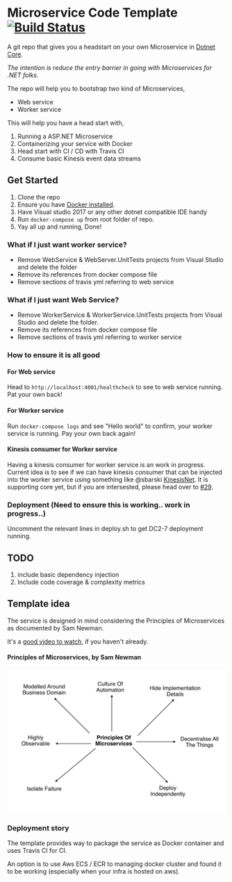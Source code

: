 # Microservice Code Template [![Build Status](https://travis-ci.org/PageUpPeopleOrg/microservice-bootstrap.svg?branch=master)](https://travis-ci.org/PageUpPeopleOrg/microservice-bootstrap)

A git repo that gives you a headstart on your own Microservice in [Dotnet Core](https://www.microsoft.com/net/core).

*_The intention is reduce the entry barrier in going with Microservices for .NET folks._*

The repo will help you to bootstrap two kind of Microservices,
* Web service
* Worker service

This will help you have a head start with,

1. Running a ASP.NET Microservice
2. Containerizing your service with Docker
3. Head start with CI / CD with Travis CI
4. Consume basic Kinesis event data streams

## Get Started

1. Clone the repo
2. Ensure you have [Docker installed](https://store.docker.com/search?offering=community&type=edition).
3. Have Visual studio 2017 or any other dotnet compatible IDE handy
5. Run `docker-compose up` from root folder of repo.
6. Yay all up and running, Done!

### What if I just want worker service?
* Remove WebService & WebServer.UnitTests projects from Visual Studio and delete the folder
* Remove its references from docker compose file
* Remove sections of travis yml referring to web service

### What if I just want Web Service?
* Remove WorkerService & WorkerService.UnitTests projects from Visual Studio and delete the folder.
* Remove its references from docker compose file
* Remove sections of travis yml referring to worker service

### How to ensure it is all good

#### For Web service
Head to `http://localhost:4001/healthcheck` to see to web service running. Pat your own back!

#### For Worker service
Run `docker-compose logs` and see "Hello world" to confirm, your worker service is running. Pay your own back again!

#### Kinesis consumer for Worker service
Having a kinesis consumer for worker service is an work in progress.
Current idea is to see if we can have kinesis consumer that can be injected into the worker service using something like @sbarski [KinesisNet](https://github.com/sbarski/KinesisNet). It is supporting core yet, but if you are intersested, please head over to [#29](/../../issues/29).

### Deployment (Need to ensure this is working.. work in progress..)

Uncomment the relevant lines in deploy.sh to get DC2-7 deployment running.

## TODO

1. include basic dependency injection
2. Include code coverage & complexity metrics

## Template idea

The service is designed in mind considering the Principles of Microservices as documented by Sam Newman.

It's a [good video to watch](https://vimeo.com/131632250), if you haven't already.

#### Principles of Microservices, by Sam Newman

![Sam Newman's Principles of Microservices](https://raw.githubusercontent.com/PageUpPeopleOrg/microservice-bootstrap/master/principles.png "Principles of Microservices, by Sam Newman")

### Deployment story
The template provides way to package the service as Docker container and uses Travis CI for CI.

An option is to use Aws ECS / ECR to managing docker cluster and found it to be working (especially when your infra is hosted on aws).
